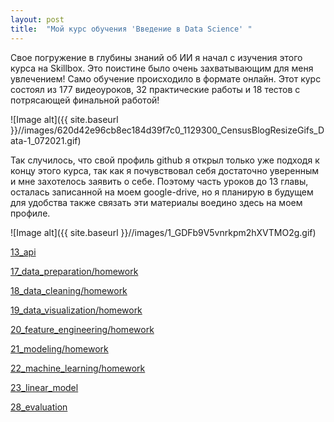 ```yaml
---
layout: post
title:  "Мой курс обучения 'Введение в Data Science' "
---
```

Свое погружение в глубины знаний об ИИ я начал с изучения этого курса на Skillbox. Это поистине было очень захватывающим для меня увлечением!
Само обучение происходило в формате онлайн. Этот курс состоял из 177 видеоуроков, 32 практические работы и 18 тестов с потрясающей финальной работой!

![Image alt]({{ site.baseurl }}//images/620d42e96cb8ec184d39f7c0_1129300_CensusBlogResizeGifs_Data-1_072021.gif)

Так случилось, что свой профиль github я открыл только уже подходя к концу этого курса, так как я почувствовал себя достаточно уверенным
и мне захотелось заявить о себе. Поэтому часть уроков до 13 главы, осталась записанной на моем google-drive, но я планирую в будущем
для удобства также связать эти материалы воедино здесь на моем профиле.

![Image alt]({{ site.baseurl }}//images/1_GDFb9V5vnrkpm2hXVTMO2g.gif)

[13_api](https://github.com/UzunDemir/ds-intro-my-lerning/tree/main/13_api)

[17_data_preparation/homework](https://github.com/UzunDemir/ds-intro-my-lerning/tree/main/17_data_preparation/homework)

[18_data_cleaning/homework](https://github.com/UzunDemir/ds-intro-my-lerning/tree/main/18_data_cleaning/homework)

[19_data_visualization/homework](https://github.com/UzunDemir/ds-intro-my-lerning/tree/main/19_data_visualization/homework)

[20_feature_engineering/homework](https://github.com/UzunDemir/ds-intro-my-lerning/tree/main/20_feature_engineering/homework)

[21_modeling/homework](https://github.com/UzunDemir/ds-intro-my-lerning/tree/main/21_modeling/homework)

[22_machine_learning/homework](https://github.com/UzunDemir/ds-intro-my-lerning/tree/main/22_machine_learning/homework)

[23_linear_model](https://github.com/UzunDemir/ds-intro-my-lerning/tree/main/23_linear_model)

[28_evaluation](https://github.com/UzunDemir/ds-intro-my-lerning/tree/main/28_evaluation)



